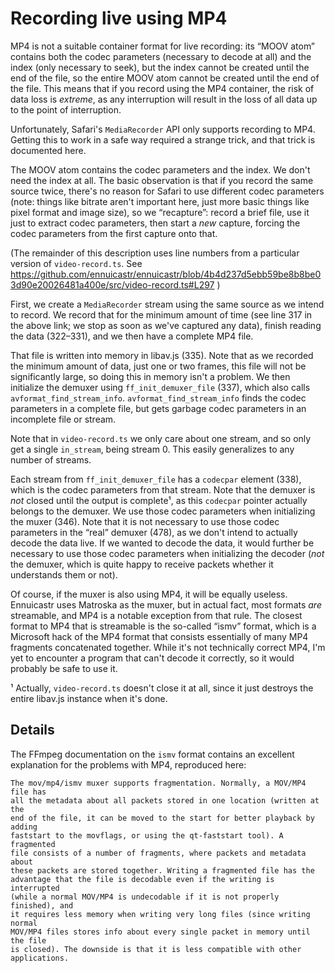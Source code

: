 # Recording live using MP4

MP4 is not a suitable container format for live recording: its “MOOV atom”
contains both the codec parameters (necessary to decode at all) and the index
(only necessary to seek), but the index cannot be created until the end of the
file, so the entire MOOV atom cannot be created until the end of the file. This
means that if you record using the MP4 container, the risk of data loss is
*extreme*, as any interruption will result in the loss of all data up to the
point of interruption.

Unfortunately, Safari's `MediaRecorder` API only supports recording to MP4.
Getting this to work in a safe way required a strange trick, and that trick is
documented here.

The MOOV atom contains the codec parameters and the index. We don't need the
index at all. The basic observation is that if you record the same source twice,
there's no reason for Safari to use different codec parameters (note: things
like bitrate aren't important here, just more basic things like pixel format and
image size), so we “recapture”: record a brief file, use it just to extract
codec parameters, then start a *new* capture, forcing the codec parameters from
the first capture onto that.

(The remainder of this description uses line numbers from a particular version
of `video-record.ts`. See
https://github.com/ennuicastr/ennuicastr/blob/4b4d237d5ebb59be8b8be03d90e20026481a400e/src/video-record.ts#L297
)

First, we create a `MediaRecorder` stream using the same source as we intend to
record. We record that for the minimum amount of time (see line 317 in the above
link; we stop as soon as we've captured any data), finish reading the data
(322–331), and we then have a complete MP4 file.

That file is written into memory in libav.js (335). Note that as we recorded the
minimum amount of data, just one or two frames, this file will not be
significantly large, so doing this in memory isn't a problem. We then initialize
the demuxer using `ff_init_demuxer_file` (337), which also calls
`avformat_find_stream_info`. `avformat_find_stream_info` finds the codec
parameters in a complete file, but gets garbage codec parameters in an
incomplete file or stream.

Note that in `video-record.ts` we only care about one stream, and so only get a
single `in_stream`, being stream 0. This easily generalizes to any number of
streams.

Each stream from `ff_init_demuxer_file` has a `codecpar` element (338), which is
the codec parameters from that stream. Note that the demuxer is *not* closed
until the output is complete¹, as this `codecpar` pointer actually belongs to
the demuxer. We use those codec parameters when initializing the muxer
(346). Note that it is not necessary to use those codec parameters in the “real”
demuxer (478), as we don't intend to actually decode the data live. If we wanted
to decode the data, it would further be necessary to use those codec parameters
when initializing the decoder (*not* the demuxer, which is quite happy to
receive packets whether it understands them or not).

Of course, if the muxer is also using MP4, it will be equally useless.
Ennuicastr uses Matroska as the muxer, but in actual fact, most formats *are*
streamable, and MP4 is a notable exception from that rule. The closest format to
MP4 that is streamable is the so-called “ismv” format, which is a Microsoft hack
of the MP4 format that consists essentially of many MP4 fragments concatenated
together. While it's not technically correct MP4, I'm yet to encounter a program
that can't decode it correctly, so it would probably be safe to use it.

¹ Actually, `video-record.ts` doesn't close it at all, since it just destroys
the entire libav.js instance when it's done.


## Details

The FFmpeg documentation on the `ismv` format contains an excellent explanation
for the problems with MP4, reproduced here:

    The mov/mp4/ismv muxer supports fragmentation. Normally, a MOV/MP4 file has
    all the metadata about all packets stored in one location (written at the
    end of the file, it can be moved to the start for better playback by adding
    faststart to the movflags, or using the qt-faststart tool). A fragmented
    file consists of a number of fragments, where packets and metadata about
    these packets are stored together. Writing a fragmented file has the
    advantage that the file is decodable even if the writing is interrupted
    (while a normal MOV/MP4 is undecodable if it is not properly finished), and
    it requires less memory when writing very long files (since writing normal
    MOV/MP4 files stores info about every single packet in memory until the file
    is closed). The downside is that it is less compatible with other
    applications.
